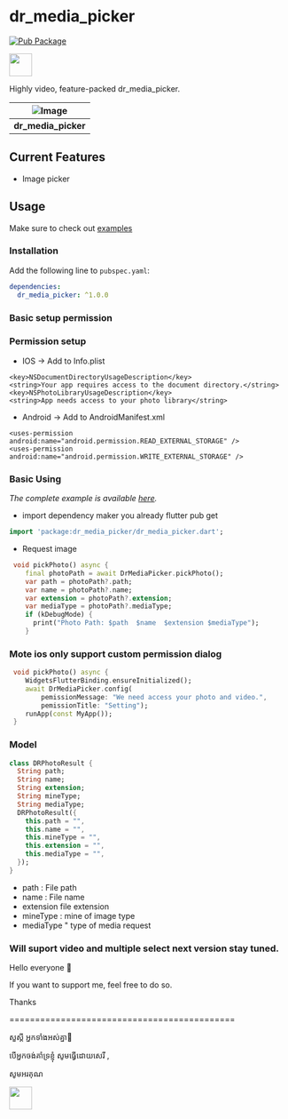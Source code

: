 <!-- 
This README describes the package. If you publish this package to pub.dev,
this README's contents appear on the landing page for your package.

For information about how to write a good package README, see the guide for
[writing package pages](https://dart.dev/guides/libraries/writing-package-pages). 

For general information about developing packages, see the Dart guide for
[creating packages](https://dart.dev/guides/libraries/create-library-packages)
and the Flutter guide for
[developing packages and plugins](https://flutter.dev/developing-packages). 
-->

# dr_media_picker

[![Pub Package](https://img.shields.io/pub/v/dr_media_picker.svg?style=flat-square)](https://pub.dev/packages/dr_media_picker)

<a  href="https://www.buymeacoffee.com/kdrtech" target="_blank">
<img src="https://cdn.buymeacoffee.com/buttons/default-orange.png" height="41" />
</a>

Highly video, feature-packed dr_media_picker.

| ![Image](https://raw.githubusercontent.com/kdrtech/dr_media_picker/master/example/assets/dummy/screen-v1.0.0.gif)
| :------------: |
| **dr_media_picker** |

## Current Features

* Image picker

## Usage

Make sure to check out [examples](https://github.com/kdrtech/dr_media_picker/tree/master/example/lib)

### Installation

Add the following line to `pubspec.yaml`:

```yaml
dependencies:
  dr_media_picker: ^1.0.0
```
### Basic setup permission 

### Permission setup
- IOS -> Add to Info.plist
```dar
<key>NSDocumentDirectoryUsageDescription</key>
<string>Your app requires access to the document directory.</string>
<key>NSPhotoLibraryUsageDescription</key>
<string>App needs access to your photo library</string>
```
- Android -> Add to AndroidManifest.xml
```dar
<uses-permission android:name="android.permission.READ_EXTERNAL_STORAGE" /> 
<uses-permission android:name="android.permission.WRITE_EXTERNAL_STORAGE" />
```
### Basic Using
*The complete example is available [here](https://github.com/kdrtech/dr_media_picker/tree/master/example/lib).*
- import dependency maker you already flutter pub get
```dart
import 'package:dr_media_picker/dr_media_picker.dart';
```
- Request image
```dart
 void pickPhoto() async {
    final photoPath = await DrMediaPicker.pickPhoto();
    var path = photoPath?.path;
    var name = photoPath?.name;
    var extension = photoPath?.extension;
    var mediaType = photoPath?.mediaType;
    if (kDebugMode) {
      print("Photo Path: $path  $name  $extension $mediaType");
    }
```
### Mote ios only support custom permission dialog 
```dart
 void pickPhoto() async {
    WidgetsFlutterBinding.ensureInitialized();
    await DrMediaPicker.config(
        pemissionMessage: "We need access your photo and video.",
        pemissionTitle: "Setting");
    runApp(const MyApp());
 }
```
### Model
```dart
class DRPhotoResult {
  String path;
  String name;
  String extension;
  String mineType;
  String mediaType;
  DRPhotoResult({
    this.path = "",
    this.name = "",
    this.mineType = "",
    this.extension = "",
    this.mediaType = "",
  });
}
```
- path : File path
- name : File name
- extension file extension
- mineType :  mine of image type
- mediaType " type of media request

### Will suport video and multiple select next version stay tuned. 

Hello everyone 👋

If you want to support me, feel free to do so. 

Thanks

============================================

សួស្ដី អ្នកទាំងអស់គ្នា👋 

បើ​អ្នក​ចង់​គាំទ្រ​ខ្ញុំ សូម​ធ្វើ​ដោយ​សេរី , 

សូមអរគុណ

<a  href="https://www.buymeacoffee.com/kdrtech" target="_blank">
<img src="https://cdn.buymeacoffee.com/buttons/default-orange.png" height="41" />
</a>

